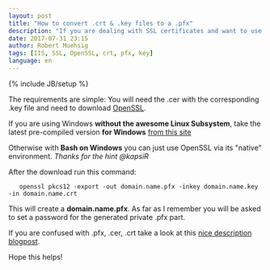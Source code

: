 ```yaml
---
layout: post
title: "How to convert .crt & .key files to a .pfx"
description: "If you are dealing with SSL certificates and want to use them with IIS you will need a .pfx file. Some cert companys will just issue a .crt and .key file, but don't worry: Converting them to a PFX is easy."
date: 2017-07-31 23:15
author: Robert Muehsig
tags: [IIS, SSL, OpenSSL, crt, pfx, key]
language: en
---
```

{% include JB/setup %}

The requirements are simple: You will need the .cer with the corresponding .key file and need to download [OpenSSL](https://wiki.openssl.org/index.php/Binaries).

If you are using Windows __without the awesome Linux Subsystem__, take the latest pre-compiled version __for Windows__ [from this site](https://indy.fulgan.com/SSL/) 

Otherwise with __Bash on Windows__ you can just use OpenSSL via its "native" environment. *Thanks for the hint @kapsiR*

After the download run this command:

       openssl pkcs12 -export -out domain.name.pfx -inkey domain.name.key -in domain.name.crt

This will create a __domain.name.pfx__. As far as I remember you will be asked to set a password for the generated private .pfx part.

If you are confused with .pfx, .cer, .crt take a look at this [nice description blogpost](http://www.gtopia.org/blog/2010/02/der-vs-crt-vs-cer-vs-pem-certificates/).

Hope this helps!
